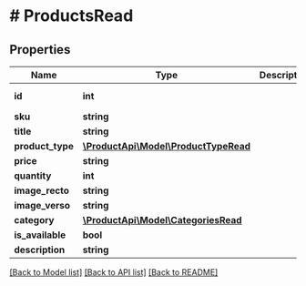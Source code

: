 # # ProductsRead

## Properties

Name | Type | Description | Notes
------------ | ------------- | ------------- | -------------
**id** | **int** |  | [optional] [readonly]
**sku** | **string** |  |
**title** | **string** |  |
**product_type** | [**\ProductApi\Model\ProductTypeRead**](ProductTypeRead.md) |  | [optional]
**price** | **string** |  |
**quantity** | **int** |  | [optional]
**image_recto** | **string** |  |
**image_verso** | **string** |  |
**category** | [**\ProductApi\Model\CategoriesRead**](CategoriesRead.md) |  | [optional]
**is_available** | **bool** |  | [optional]
**description** | **string** |  | [optional]

[[Back to Model list]](../../README.md#models) [[Back to API list]](../../README.md#endpoints) [[Back to README]](../../README.md)
